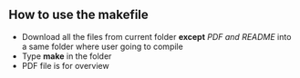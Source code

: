 ## How to use the makefile
- Download all the files from current folder **except** _PDF and README_ into a same folder where user going to compile
- Type **make** in the folder
- PDF file is for overview
